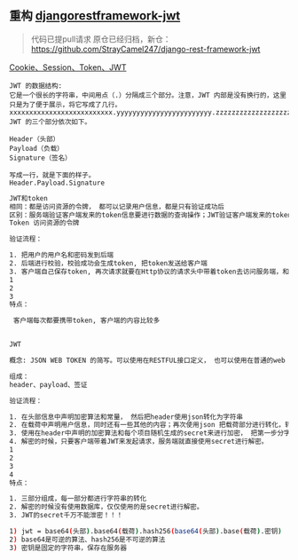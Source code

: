 ## 重构 [djangorestframework-jwt](https://github.com/jpadilla/django-rest-framework-jwt/)
> 代码已提pull请求 原仓已经归档，新仓：https://github.com/StrayCamel247/django-rest-framework-jwt

[Cookie、Session、Token、JWT](https://zhuanlan.zhihu.com/p/152224669)
```
JWT 的数据结构:
它是一个很长的字符串，中间用点（.）分隔成三个部分。注意，JWT 内部是没有换行的，这里只是为了便于展示，将它写成了几行。
xxxxxxxxxxxxxxxxxxxxxxxxxx.yyyyyyyyyyyyyyyyyyyyyyyy.zzzzzzzzzzzzzzzzzzzzzzzz
JWT 的三个部分依次如下。

Header（头部）
Payload（负载）
Signature（签名）

写成一行，就是下面的样子。
Header.Payload.Signature
```
```bash
JWT和token
相同：都是访问资源的令牌， 都可以记录用户信息，都是只有验证成功后
区别：​服务端验证客户端发来的token信息要进行数据的查询操作；JWT验证客户端发来的token信息就不用， 在服务端使用密钥校验就可以，不用数据库的查询。
Token 访问资源的令牌

验证流程：

1. 把用户的用户名和密码发到后端
2. 后端进行校验，校验成功会生成token, 把token发送给客户端
3. 客户端自己保存token, 再次请求就要在Http协议的请求头中带着token去访问服务端，和在服务端保存的token信息进行比对校验。
1
2
3
特点：

​ 客户端每次都要携带token, 客户端的内容比较多


JWT

概念: JSON WEB TOKEN 的简写。可以使用在RESTFUL接口定义， 也可以使用在普通的web

组成：
header、payload、签证

验证流程：

1. 在头部信息中声明加密算法和常量， 然后把header使用json转化为字符串
2. 在载荷中声明用户信息，同时还有一些其他的内容；再次使用json 把载荷部分进行转化，转化为字符串
3. 使用在header中声明的加密算法和每个项目随机生成的secret来进行加密， 把第一步分字符串和第二部分的字符串进行加密， 生成新的字符串。词字符串是独一无二的。
4. 解密的时候，只要客户端带着JWT来发起请求，服务端就直接使用secret进行解密。
1
2
3
4
特点：

1. 三部分组成，每一部分都进行字符串的转化
2. 解密的时候没有使用数据库，仅仅使用的是secret进行解密。
3. JWT的secret千万不能泄密！！！
```
```bash
1) jwt = base64(头部).base64(载荷).hash256(base64(头部).base(载荷).密钥)
2) base64是可逆的算法、hash256是不可逆的算法
3) 密钥是固定的字符串，保存在服务器
```